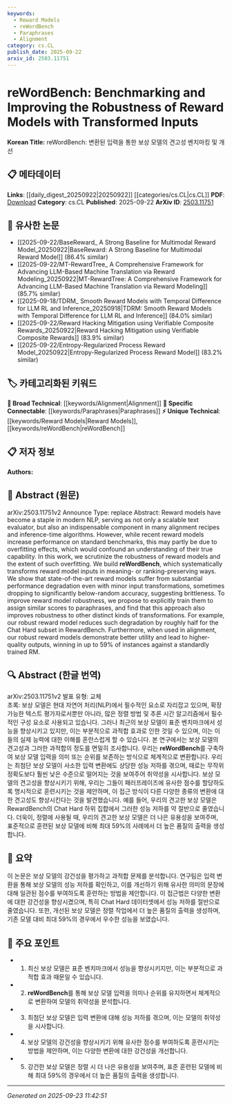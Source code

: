 ```yaml
---
keywords:
  - Reward Models
  - reWordBench
  - Paraphrases
  - Alignment
category: cs.CL
publish_date: 2025-09-22
arxiv_id: 2503.11751
---
```


<!-- KEYWORD_LINKING_METADATA:
{
  "processed_timestamp": "2025-09-23T11:42:51.239469",
  "vocabulary_version": "1.0",
  "selected_keywords": [
    "Reward Models",
    "reWordBench",
    "Paraphrases",
    "Alignment"
  ],
  "rejected_keywords": [],
  "similarity_scores": {
    "Reward Models": 0.78,
    "reWordBench": 0.8,
    "Paraphrases": 0.72,
    "Alignment": 0.7
  },
  "extraction_method": "AI_prompt_based",
  "budget_applied": true,
  "candidates_json": {
    "candidates": [
      {
        "surface": "Reward Models",
        "canonical": "Reward Models",
        "aliases": [
          "RM",
          "Reward Function"
        ],
        "category": "unique_technical",
        "rationale": "Reward models are central to the paper's focus on robustness and are not covered in the existing vocabulary.",
        "novelty_score": 0.75,
        "connectivity_score": 0.65,
        "specificity_score": 0.85,
        "link_intent_score": 0.78
      },
      {
        "surface": "reWordBench",
        "canonical": "reWordBench",
        "aliases": [
          "Reward Benchmark"
        ],
        "category": "unique_technical",
        "rationale": "reWordBench is a novel benchmark introduced in the paper, crucial for understanding the robustness of reward models.",
        "novelty_score": 0.85,
        "connectivity_score": 0.6,
        "specificity_score": 0.9,
        "link_intent_score": 0.8
      },
      {
        "surface": "Paraphrases",
        "canonical": "Paraphrases",
        "aliases": [
          "Rephrasing",
          "Restatement"
        ],
        "category": "specific_connectable",
        "rationale": "Paraphrases are key to the proposed method for improving reward model robustness.",
        "novelty_score": 0.55,
        "connectivity_score": 0.7,
        "specificity_score": 0.65,
        "link_intent_score": 0.72
      },
      {
        "surface": "Alignment",
        "canonical": "Alignment",
        "aliases": [
          "Model Alignment",
          "Output Alignment"
        ],
        "category": "broad_technical",
        "rationale": "Alignment is a critical application area for reward models, relevant to the paper's improvements.",
        "novelty_score": 0.4,
        "connectivity_score": 0.75,
        "specificity_score": 0.6,
        "link_intent_score": 0.7
      }
    ],
    "ban_list_suggestions": [
      "Performance",
      "Standard Benchmarks"
    ]
  },
  "decisions": [
    {
      "candidate_surface": "Reward Models",
      "resolved_canonical": "Reward Models",
      "decision": "linked",
      "scores": {
        "novelty": 0.75,
        "connectivity": 0.65,
        "specificity": 0.85,
        "link_intent": 0.78
      }
    },
    {
      "candidate_surface": "reWordBench",
      "resolved_canonical": "reWordBench",
      "decision": "linked",
      "scores": {
        "novelty": 0.85,
        "connectivity": 0.6,
        "specificity": 0.9,
        "link_intent": 0.8
      }
    },
    {
      "candidate_surface": "Paraphrases",
      "resolved_canonical": "Paraphrases",
      "decision": "linked",
      "scores": {
        "novelty": 0.55,
        "connectivity": 0.7,
        "specificity": 0.65,
        "link_intent": 0.72
      }
    },
    {
      "candidate_surface": "Alignment",
      "resolved_canonical": "Alignment",
      "decision": "linked",
      "scores": {
        "novelty": 0.4,
        "connectivity": 0.75,
        "specificity": 0.6,
        "link_intent": 0.7
      }
    }
  ]
}
-->

# reWordBench: Benchmarking and Improving the Robustness of Reward Models with Transformed Inputs

**Korean Title:** reWordBench: 변환된 입력을 통한 보상 모델의 견고성 벤치마킹 및 개선

## 📋 메타데이터

**Links**: [[daily_digest_20250922|20250922]] [[categories/cs.CL|cs.CL]]
**PDF**: [Download](https://arxiv.org/pdf/2503.11751.pdf)
**Category**: cs.CL
**Published**: 2025-09-22
**ArXiv ID**: [2503.11751](https://arxiv.org/abs/2503.11751)

## 🔗 유사한 논문
- [[2025-09-22/BaseReward_ A Strong Baseline for Multimodal Reward Model_20250922|BaseReward: A Strong Baseline for Multimodal Reward Model]] (86.4% similar)
- [[2025-09-22/MT-RewardTree_ A Comprehensive Framework for Advancing LLM-Based Machine Translation via Reward Modeling_20250922|MT-RewardTree: A Comprehensive Framework for Advancing LLM-Based Machine Translation via Reward Modeling]] (85.7% similar)
- [[2025-09-18/TDRM_ Smooth Reward Models with Temporal Difference for LLM RL and Inference_20250918|TDRM: Smooth Reward Models with Temporal Difference for LLM RL and Inference]] (84.0% similar)
- [[2025-09-22/Reward Hacking Mitigation using Verifiable Composite Rewards_20250922|Reward Hacking Mitigation using Verifiable Composite Rewards]] (83.9% similar)
- [[2025-09-22/Entropy-Regularized Process Reward Model_20250922|Entropy-Regularized Process Reward Model]] (83.2% similar)

## 🏷️ 카테고리화된 키워드
**🧠 Broad Technical**: [[keywords/Alignment|Alignment]]
**🔗 Specific Connectable**: [[keywords/Paraphrases|Paraphrases]]
**⚡ Unique Technical**: [[keywords/Reward Models|Reward Models]], [[keywords/reWordBench|reWordBench]]

## 📋 저자 정보

**Authors:** 

## 📄 Abstract (원문)

arXiv:2503.11751v2 Announce Type: replace 
Abstract: Reward models have become a staple in modern NLP, serving as not only a scalable text evaluator, but also an indispensable component in many alignment recipes and inference-time algorithms. However, while recent reward models increase performance on standard benchmarks, this may partly be due to overfitting effects, which would confound an understanding of their true capability. In this work, we scrutinize the robustness of reward models and the extent of such overfitting. We build **reWordBench**, which systematically transforms reward model inputs in meaning- or ranking-preserving ways. We show that state-of-the-art reward models suffer from substantial performance degradation even with minor input transformations, sometimes dropping to significantly below-random accuracy, suggesting brittleness. To improve reward model robustness, we propose to explicitly train them to assign similar scores to paraphrases, and find that this approach also improves robustness to other distinct kinds of transformations. For example, our robust reward model reduces such degradation by roughly half for the Chat Hard subset in RewardBench. Furthermore, when used in alignment, our robust reward models demonstrate better utility and lead to higher-quality outputs, winning in up to 59% of instances against a standardly trained RM.

## 🔍 Abstract (한글 번역)

arXiv:2503.11751v2 발표 유형: 교체  
초록: 보상 모델은 현대 자연어 처리(NLP)에서 필수적인 요소로 자리잡고 있으며, 확장 가능한 텍스트 평가자로서뿐만 아니라, 많은 정렬 방법 및 추론 시간 알고리즘에서 필수적인 구성 요소로 사용되고 있습니다. 그러나 최근의 보상 모델이 표준 벤치마크에서 성능을 향상시키고 있지만, 이는 부분적으로 과적합 효과로 인한 것일 수 있으며, 이는 이들의 실제 능력에 대한 이해를 혼란스럽게 할 수 있습니다. 본 연구에서는 보상 모델의 견고성과 그러한 과적합의 정도를 면밀히 조사합니다. 우리는 **reWordBench**를 구축하여 보상 모델 입력을 의미 또는 순위를 보존하는 방식으로 체계적으로 변환합니다. 우리는 최첨단 보상 모델이 사소한 입력 변환에도 상당한 성능 저하를 겪으며, 때로는 무작위 정확도보다 훨씬 낮은 수준으로 떨어지는 것을 보여주어 취약성을 시사합니다. 보상 모델의 견고성을 향상시키기 위해, 우리는 그들이 패러프레이즈에 유사한 점수를 할당하도록 명시적으로 훈련시키는 것을 제안하며, 이 접근 방식이 다른 다양한 종류의 변환에 대한 견고성도 향상시킨다는 것을 발견했습니다. 예를 들어, 우리의 견고한 보상 모델은 RewardBench의 Chat Hard 하위 집합에서 그러한 성능 저하를 약 절반으로 줄였습니다. 더욱이, 정렬에 사용될 때, 우리의 견고한 보상 모델은 더 나은 유용성을 보여주며, 표준적으로 훈련된 보상 모델에 비해 최대 59%의 사례에서 더 높은 품질의 출력을 생성합니다.

## 📝 요약

이 논문은 보상 모델의 강건성을 평가하고 과적합 문제를 분석합니다. 연구팀은 입력 변환을 통해 보상 모델의 성능 저하를 확인하고, 이를 개선하기 위해 유사한 의미의 문장에 대해 일관된 점수를 부여하도록 훈련하는 방법을 제안합니다. 이 접근법은 다양한 변환에 대한 강건성을 향상시켰으며, 특히 Chat Hard 데이터셋에서 성능 저하를 절반으로 줄였습니다. 또한, 개선된 보상 모델은 정렬 작업에서 더 높은 품질의 출력을 생성하며, 기존 모델 대비 최대 59%의 경우에서 우수한 성능을 보였습니다.

## 🎯 주요 포인트

- 1. 최신 보상 모델은 표준 벤치마크에서 성능을 향상시키지만, 이는 부분적으로 과적합 효과 때문일 수 있습니다.
- 2. **reWordBench**를 통해 보상 모델 입력을 의미나 순위를 유지하면서 체계적으로 변환하여 모델의 취약성을 분석합니다.
- 3. 최첨단 보상 모델은 입력 변환에 대해 성능 저하를 겪으며, 이는 모델의 취약성을 시사합니다.
- 4. 보상 모델의 강건성을 향상시키기 위해 유사한 점수를 부여하도록 훈련시키는 방법을 제안하며, 이는 다양한 변환에 대한 강건성을 개선합니다.
- 5. 강건한 보상 모델은 정렬 시 더 나은 유용성을 보여주며, 표준 훈련된 모델에 비해 최대 59%의 경우에서 더 높은 품질의 출력을 생성합니다.


---

*Generated on 2025-09-23 11:42:51*